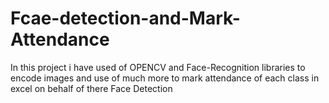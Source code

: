# Fcae-detection-and-Mark-Attendance
In this project i have used  of OPENCV and Face-Recognition  libraries to encode images and use of much more to mark attendance of each class in excel on behalf of there Face Detection
